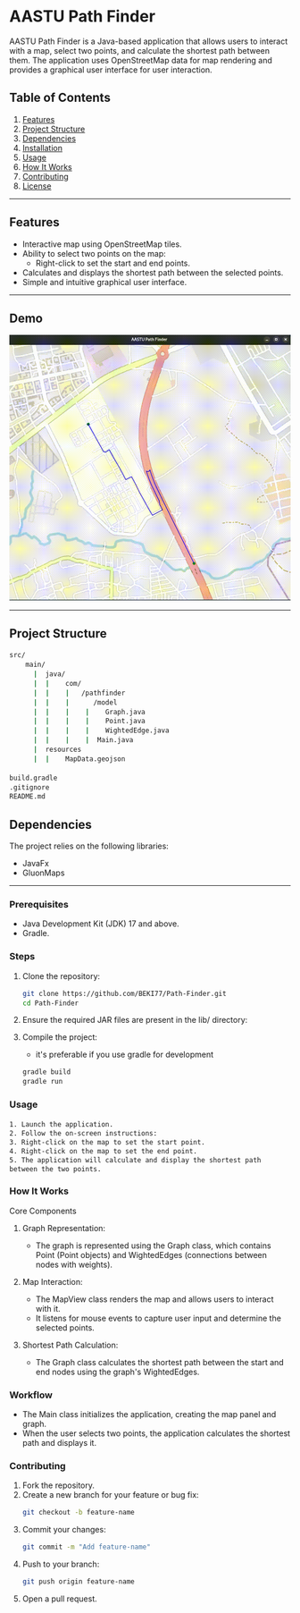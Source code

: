 # AASTU Path Finder

AASTU Path Finder is a Java-based application that allows users to interact with a map, select two points, and calculate the shortest path between them. The application uses OpenStreetMap data for map rendering and provides a graphical user interface for user interaction.

## Table of Contents

1. [Features](#features)
2. [Project Structure](#project-structure)
3. [Dependencies](#dependencies)
4. [Installation](#installation)
5. [Usage](#usage)
6. [How It Works](#how-it-works)
7. [Contributing](#contributing)
8. [License](#license)

---

## Features

- Interactive map using OpenStreetMap tiles.
- Ability to select two points on the map:
  - Right-click to set the start and end points.
- Calculates and displays the shortest path between the selected points.
- Simple and intuitive graphical user interface.

---

## Demo

![Demo](/src/main/resources/Demo.gif)

---

## Project Structure

```bash
src/
    main/
      |  java/
      |  |    com/
      |  |    |   /pathfinder
      |  |    |      /model
      |  |    |    |    Graph.java
      |  |    |    |    Point.java
      |  |    |    |    WightedEdge.java
      |  |    |    |  Main.java
      |  resources
      |  |    MapData.geojson

build.gradle
.gitignore
README.md
```

## Dependencies

The project relies on the following libraries:

- JavaFx
- GluonMaps

---

### Prerequisites

- Java Development Kit (JDK) 17 and above.
- Gradle.

### Steps

1. Clone the repository:
   ```bash
   git clone https://github.com/BEKI77/Path-Finder.git
   cd Path-Finder
   ```
2. Ensure the required JAR files are present in the lib/ directory:

3. Compile the project:

   - it's preferable if you use gradle for development

   ```bash
   gradle build
   gradle run

   ```

### Usage

    1. Launch the application.
    2. Follow the on-screen instructions:
    3. Right-click on the map to set the start point.
    4. Right-click on the map to set the end point.
    5. The application will calculate and display the shortest path between the two points.

### How It Works

Core Components

1. Graph Representation:

   - The graph is represented using the Graph class, which contains Point (Point objects) and WightedEdges (connections between nodes with weights).

2. Map Interaction:

   - The MapView class renders the map and allows users to interact with it.
   - It listens for mouse events to capture user input and determine the selected points.

3. Shortest Path Calculation:

   - The Graph class calculates the shortest path between the start and end nodes using the graph's WightedEdges.

### Workflow

- The Main class initializes the application, creating the map panel and graph.
- When the user selects two points, the application calculates the shortest path and displays it.

### Contributing

1. Fork the repository.
2. Create a new branch for your feature or bug fix:
   ```bash
   git checkout -b feature-name
   ```
3. Commit your changes:
   ```bash
   git commit -m "Add feature-name"
   ```
4. Push to your branch:
   ```bash
   git push origin feature-name
   ```
5. Open a pull request.
